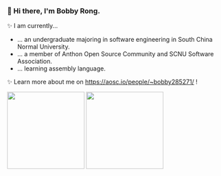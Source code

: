 ### 👋 Hi there, I'm Bobby Rong.

✨ I am currently...

- ... an undergraduate majoring in software engineering in South China Normal University.
- ... a member of Anthon Open Source Community and SCNU Software Association.
- ... learning assembly language.

✨ Learn more about me on https://aosc.io/people/~bobby285271/ !

<img src="https://github-readme-stats.vercel.app/api?username=bobby285271&show_icons=true" height="180px"> <img src="https://github-readme-stats.vercel.app/api/top-langs/?username=bobby285271&layout=compact" height="180px">
